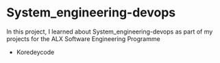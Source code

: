 # System_engineering-devops
In this project, I learned about System_engineering-devops as part of my projects for the ALX Software Engineering Programme
* Koredeycode
